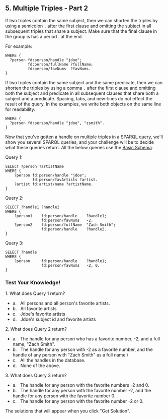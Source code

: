 ## 5. Multiple Triples - Part 2

If two triples contain the same subject, then we can shorten the triples by using a semicolon `;` after the first clause and omitting the subject in all subsequent triples that share a subject. Make sure that the final clause in the group is has a period . at the end.

For example:
```
WHERE {
  ?person fd:person/handle "jdoe";
          fd:person/fullName ?fullName;
          fd:person/favNums  ?favNums.
}
```

If two triples contain the same subject and the same predicate, then we can shorten the triples by using a comma `,` after the first clause and omitting both the subject and predicate in all subsequent clauses that share both a subject and a predicate. Spacing, tabs, and new-lines do not effect the result of the query. In the examples, we write both objects on the same line for readability.

```
WHERE {
  ?person fd:person/handle "jdoe", "zsmith".
}
```

Now that you've gotten a handle on multiple triples in a SPARQL query, we'll show you several SPARQL queries, and your challenge will be to decide what these queries return. All the below queries use the <a href="/docs/getting-started/basic-schema" target="_blank">Basic Schema</a>.

Query 1:
```
SELECT ?person ?artistName
WHERE {
    ?person fd:person/handle "jdoe";
            fd:person/favArtists ?artist.
    ?artist fd:artist/name ?artistName.
}
```

Query 2:
```
SELECT ?handle1 ?handle2
WHERE {
    ?person1    fd:person/handle    ?handle1;
                fd:person/favNums   -2.
    ?person2    fd:person/fullName  "Zach Smith";
                fd:person/handle    ?handle2. 
}
```

Query 3:
```
SELECT ?handle
WHERE {
    ?person     fd:person/handle    ?handle1;
                fd:person/favNums   -2, 0. 
}
```

<div class="challenge">
<h3>Test Your Knowledge!</h3>

<p>1. What does Query 1 return?</p>
<ul>
    <li>a. &nbsp;&nbsp;All persons and all person's favorite artists. </li>
    <li>b. &nbsp;&nbsp;All favorite artists</li>
    <li>c. &nbsp;&nbsp;Jdoe's favorite artists</li>
    <li>d. &nbsp;&nbsp;Jdoe's subject id and favorite artists</li>
</ul>
<p>2. What does Query 2 return?</p>
<ul>
    <li>a. &nbsp;&nbsp;The handle for any person who has a favorite number, -2, and a full name, "Zach Smith".</li>
    <li>b. &nbsp;&nbsp;The handle for any person with -2 as a favorite number, and the handle of any person with "Zach Smith" as a full name./ </li>
    <li>c. &nbsp;&nbsp;All the handles in the database.</li>
    <li>d. &nbsp;&nbsp;None of the above.</li>
</ul>
<p>3. What does Query 3 return?</p>
<ul>
    <li>a. &nbsp;&nbsp;The handle for any person with the favorite numbers -2 and 0.</li>
    <li>b. &nbsp;&nbsp;The handle for any person with the favorite number -2, and the handle for any person with the favorite number 0. </li>
    <li>c. &nbsp;&nbsp;The handle for any person with the favorite number -2 or 0.</li>
</ul>
<p>The solutions that will appear when you click "Get Solution".</p>
</div>